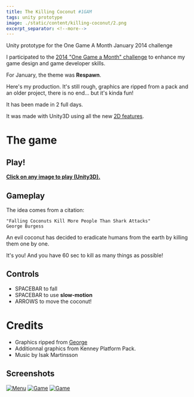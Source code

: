 ```yaml
---
title: The Killing Coconut #1GAM
tags: unity prototype
image: ./static/content/killing-coconut/2.png
excerpt_separator: <!--more-->
---
```


Unity prototype for the One Game A Month January 2014 challenge

<!--more-->

I participated to the [2014 "One Game a Month" challenge](http://onegameamonth.com) to enhance my game design and game developer skills.

For January, the theme was **Respawn**.

Here's my production. It's still rough, graphics are ripped from a pack and an older project, there is no end... but it's kinda fun!

It has been made in 2 full days.

It was made with Unity3D using all the new [2D features](http://pixelnest.io/tutorials/2d-game-unity/).

# The game

## Play!

**[Click on any image to play (Unity3D).][game_link]**

## Gameplay

The idea comes from a citation:

````
"Falling Coconuts Kill More People Than Shark Attacks"
George Burgess
````

An evil coconut has decided to eradicate humans from the earth by killing them one by one.

It's you! And you have 60 sec to kill as many things as possible!

## Controls

* SPACEBAR to fall
* SPACEBAR to use **slow-motion**
* ARROWS to move the coconut!

# Credits

* Graphics ripped from [George](http://pixelnest.io/work/george)
* Additionnal graphics from Kenney Platform Pack.
* Music by Isak Martinsson

## Screenshots

[ ![Menu][screen1]][screen1]
[ ![Game][screen2]][screen2]
[ ![Game][screen3]][screen3]


[screen1]: {{site.url}}/static/content/killing-coconut/1.png
[screen2]: {{site.url}}/static/content/killing-coconut/2.png
[screen3]: {{site.url}}/static/content/killing-coconut/3.png
[game_link]: {{site.url}}/work/1gam-respawn/TheKillingCoconut.html
